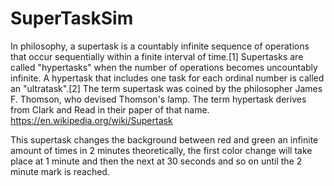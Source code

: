 # SuperTaskSim
In philosophy, a supertask is a countably infinite sequence of operations that occur sequentially within a finite interval of time.[1] Supertasks are called "hypertasks" when the number of operations becomes uncountably infinite. A hypertask that includes one task for each ordinal number is called an "ultratask".[2] The term supertask was coined by the philosopher James F. Thomson, who devised Thomson's lamp. The term hypertask derives from Clark and Read in their paper of that name. https://en.wikipedia.org/wiki/Supertask

This supertask changes the background between red and green an infinite amount of times in 2 minutes theoretically, the first color change will take place at 1 minute and then the next at 30 seconds and so on until the 2 minute mark is reached.
